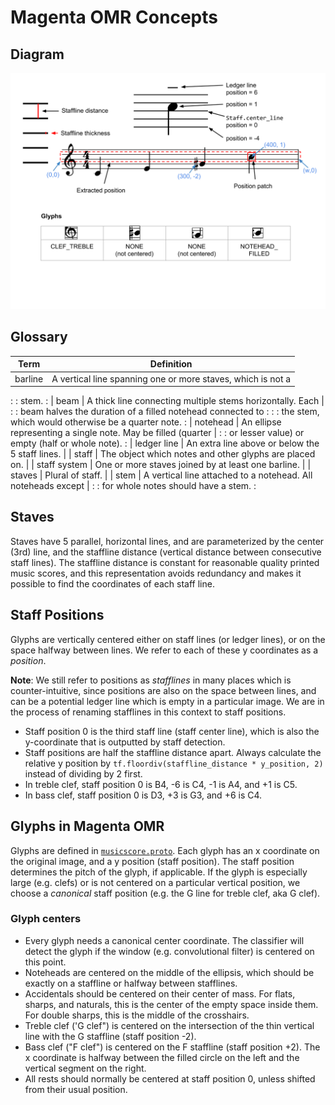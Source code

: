 # Magenta OMR Concepts

## Diagram

<img src="concepts_diagram.png" />

## Glossary

| Term         | Definition                                                    |
| ------------ | ------------------------------------------------------------- |
| barline      | A vertical line spanning one or more staves, which is not a   |
:              : stem.                                                         :
| beam         | A thick line connecting multiple stems horizontally. Each     |
:              : beam halves the duration of a filled notehead connected to    :
:              : the stem, which would otherwise be a quarter note.            :
| notehead     | An ellipse representing a single note. May be filled (quarter |
:              : or lesser value) or empty (half or whole note).               :
| ledger line  | An extra line above or below the 5 staff lines.               |
| staff        | The object which notes and other glyphs are placed on.        |
| staff system | One or more staves joined by at least one barline.            |
| staves       | Plural of staff.                                              |
| stem         | A vertical line attached to a notehead. All noteheads except  |
:              : for whole notes should have a stem.                           :

## Staves

Staves have 5 parallel, horizontal lines, and are parameterized by the center
(3rd) line, and the staffline distance (vertical distance between consecutive
staff lines). The staffline distance is constant for reasonable quality printed
music scores, and this representation avoids redundancy and makes it possible to
find the coordinates of each staff line.

## Staff Positions

Glyphs are vertically centered either on staff lines (or ledger lines), or on
the space halfway between lines. We refer to each of these y coordinates as a
*position*.

**Note**: We still refer to positions as *stafflines* in many places which is
counter-intuitive, since positions are also on the space between lines, and can
be a potential ledger line which is empty in a particular image. We are in the
process of renaming stafflines in this context to staff positions.

*   Staff position 0 is the third staff line (staff center line), which is also
    the y-coordinate that is outputted by staff detection.
*   Staff positions are half the staffline distance apart. Always calculate the
    relative y position by <code>tf.floordiv(staffline_distance * y_position,
    2)</code> instead of dividing by 2 first.
*   In treble clef, staff position 0 is B4, -6 is C4, -1 is A4, and +1 is C5.
*   In bass clef, staff position 0 is D3, +3 is G3, and +6 is C4.

## Glyphs in Magenta OMR

Glyphs are defined in
[<code>musicscore.proto</code>](../protobuf/musicscore.proto).
Each glyph has an x coordinate on the original image, and a y position (staff
position). The staff position determines the pitch of the glyph, if applicable.
If the glyph is especially large (e.g. clefs) or is not centered on a particular
vertical position, we choose a *canonical* staff position (e.g. the G line for
treble clef, aka G clef).

### Glyph centers

*   Every glyph needs a canonical center coordinate. The classifier will detect
    the glyph if the window (e.g. convolutional filter) is centered on this
    point.
*   Noteheads are centered on the middle of the ellipsis, which should be
    exactly on a staffline or halfway between stafflines.
*   Accidentals should be centered on their center of mass. For flats, sharps,
    and naturals, this is the center of the empty space inside them. For double
    sharps, this is the middle of the crosshairs.
*   Treble clef ('G clef") is centered on the intersection of the thin vertical
    line with the G staffline (staff position -2).
*   Bass clef ("F clef") is centered on the F staffline (staff position +2). The
    x coordinate is halfway between the filled circle on the left and the
    vertical segment on the right.
*   All rests should normally be centered at staff position 0, unless shifted
    from their usual position.
